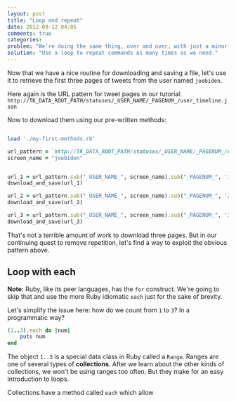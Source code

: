 ```yaml
---
layout: post
title: "Loop and repeat"
date: 2012-09-12 04:05
comments: true
categories: 
problem: "We're doing the same thing, over and over, with just a minor change each time."
solution: "Use a loop to repeat commands as many times as we need."
---
```



Now that we have a nice routine for downloading and saving a file, let's use it to retrieve the first three pages of tweets from the user named `joebiden`.

Here again is the URL pattern for tweet pages in our tutorial:
`http://TK_DATA_ROOT_PATH/statuses/_USER_NAME/_PAGENUM_/user_timeline.json`

Now to download them using our pre-written methods:

``` ruby

load './my-first-methods.rb'

url_pattern = `http://TK_DATA_ROOT_PATH/statuses/_USER_NAME/_PAGENUM_/user_timeline.json`
screen_name = "joebiden"


url_1 = url_pattern.sub("_USER_NAME_", screen_name).sub("_PAGENUM_", '1')
download_and_save(url_1)

url_2 = url_pattern.sub("_USER_NAME_", screen_name).sub("_PAGENUM_", '2')
download_and_save(url_2)

url_3 = url_pattern.sub("_USER_NAME_", screen_name).sub("_PAGENUM_", '3')
download_and_save(url_3)

```

That's not a terrible amount of work to download three pages. But in our continuing quest to remove repetition, let's find a way to exploit the obvious pattern above.


## Loop with each

**Note:** Ruby, like its peer languages, has the `for` construct. We're going to skip that and use the more Ruby idiomatic `each` just for the sake of brevity.

Let's simplify the issue here: how do we count from `1` to `3`? In a programmatic way?

``` ruby
(1..3).each do |num|
	puts num
end
```

The object `1..3` is a special data class in Ruby called a `Range`. Ranges are one of several types of **collections**. After we learn about the other kinds of collections, we won't be using ranges too often. But they make for an easy introduction to loops. 

Collections have a method called `each` which allow




